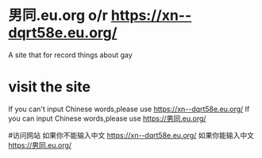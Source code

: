 # 男同.eu.org o/r https://xn--dqrt58e.eu.org/
A site that for record things about gay

# visit the site
If you can't input Chinese words,please use
https://xn--dqrt58e.eu.org/
If you can input Chinese words,please use
https://男同.eu.org/

#访问网站
如果你不能输入中文
https://xn--dqrt58e.eu.org/
如果你能输入中文
https://男同.eu.org/
